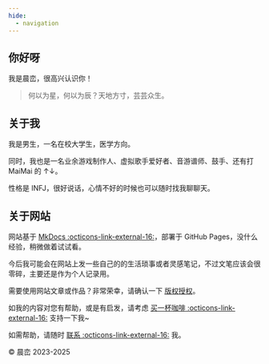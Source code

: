 ```yaml
---
hide:
  - navigation
---
```


## 你好呀

我是晨峦，很高兴认识你！

> 何以为星，何以为辰？天地方寸，芸芸众生。


## 关于我

我是男生，一名在校大学生，医学方向。

同时，我也是一名业余游戏制作人、虚拟歌手爱好者、音游谱师、鼓手、还有打 MaiMai 的 ↑↓。

性格是 INFJ，很好说话，心情不好的时候也可以随时找我聊聊天。


## 关于网站

网站基于 [MkDocs :octicons-link-external-16:](https://squidfunk.github.io/mkdocs-material/)，部署于 GitHub Pages，没什么经验，稍微做着试试看。

今后我可能会在网站上发一些自己的的生活琐事或者灵感笔记，不过文笔应该会很零碎，主要还是作为个人记录用。

需要使用网站文章或作品？非常荣幸，请确认一下 [版权授权](/home/about-copyright)。

如我的内容对您有帮助，或是有启发，请考虑 [买一杯咖啡 :octicons-link-external-16:](https://afdian.com/a/chenluan) 支持一下我~

如需帮助，请随时 [联系 :octicons-link-external-16:](http://chenluan.mikecrm.com/GswlLiQ) 我。

© 晨峦 2023-2025

